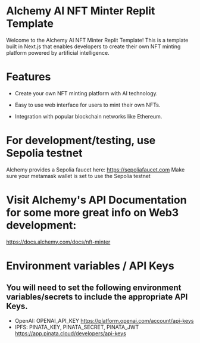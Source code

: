 # Alchemy AI NFT Minter Replit Template

Welcome to the Alchemy AI NFT Minter Replit Template! This is a template built in Next.js that enables developers to create their own NFT minting platform powered by artificial intelligence.

# Features

* Create your own NFT minting platform with AI technology.
  
* Easy to use web interface for users to mint their own NFTs.
  
* Integration with popular blockchain networks like Ethereum.

# For development/testing, use Sepolia testnet
  Alchemy provides a Sepolia faucet here: https://sepoliafaucet.com
  Make sure your metamask wallet is set to use the Sepolia testnet

# Visit Alchemy's API Documentation for some more great info on Web3 development:

https://docs.alchemy.com/docs/nft-minter


# Environment variables / API Keys

## You will need to set the following environment variables/secrets to include the appropriate API Keys.

* OpenAI: OPENAI_API_KEY https://platform.openai.com/account/api-keys
* IPFS: PINATA_KEY, PINATA_SECRET, PINATA_JWT https://app.pinata.cloud/developers/api-keys
